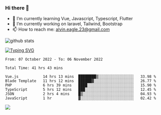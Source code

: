 ### Hi there 👋
- 🌱 I’m currently learning Vue, Javascript, Typescript, Flutter
- 🔭 I’m currently working on laravel, Tailwind, Bootstrap
- 📫 How to reach me: alvin.eagle.23@gmail.com



![github stats](https://github-readme-stats.vercel.app/api?username=alvnfaiz&show_icons=true)


[![Typing SVG](http://readme-typing-svg.herokuapp.com?font=Montserrat&color=%2336BCF7&duration=4000&center=true&lines=Alvin+Faiz;Fullstack+Developer;PHP%2C+Java%2C+Javascript%2C+Python;Laravel%2C+Vue%202%2C+Tailwind%2C+Bootstrap)](https://git.io/typing-svg)

<!--[![Alvnfaiz wakatime stats](https://github-readme-stats.vercel.app/api/wakatime?username=alvnfaiz&layout=compact&theme=dracula)](https://github.com/anuraghazra/github-readme-stats)

<!--START_SECTION:waka-->

```text
From: 07 October 2022 - To: 06 November 2022

Total Time: 41 hrs 43 mins

Vue.js           14 hrs 13 mins  ████████▒░░░░░░░░░░░░░░░░   33.98 %
Blade Template   11 hrs 12 mins  ██████▓░░░░░░░░░░░░░░░░░░   26.77 %
PHP              6 hrs 39 mins   ████░░░░░░░░░░░░░░░░░░░░░   15.90 %
TypeScript       5 hrs 12 mins   ███░░░░░░░░░░░░░░░░░░░░░░   12.45 %
JSON             2 hrs 4 mins    █▒░░░░░░░░░░░░░░░░░░░░░░░   04.93 %
JavaScript       1 hr            ▓░░░░░░░░░░░░░░░░░░░░░░░░   02.42 %
```

<!--END_SECTION:waka-->

  <!-- Change the `github-readme-stats.anuraghazra1.vercel.app` to `github-readme-stats.vercel.app`  -->
  <img align="center" src="https://github-readme-stats.anuraghazra1.vercel.app/api/top-langs/?username=alvnfaiz&layout=compact" />
<!--
**alvnfaiz/alvnfaiz** is a ✨ _special_ ✨ repository because its `README.md` (this file) appears on your GitHub profile.

Here are some ideas to get you started:

- 🔭 I’m currently working on ...
- 🌱 I’m currently learning ...
- 👯 I’m looking to collaborate on ...
- 🤔 I’m looking for help with ...
- 💬 Ask me about ...
- 📫 How to reach me: ...
- 😄 Pronouns: ...
- ⚡ Fun fact: ...
-->

